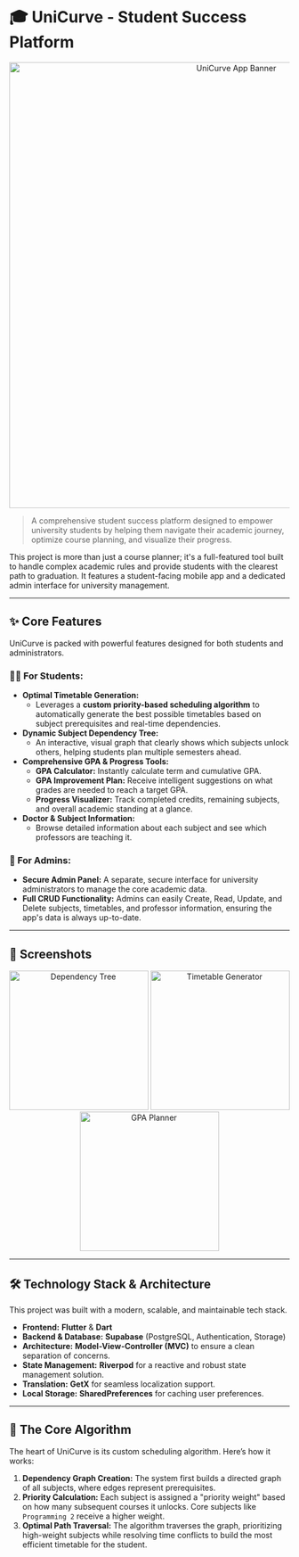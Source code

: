 # 🎓 UniCurve - Student Success Platform

<p align="center">
  <img src="[LINK TO YOUR MAIN APP BANNER/LOGO OR A KEY SCREENSHOT]" alt="UniCurve App Banner" width="800"/>
</p>

> A comprehensive student success platform designed to empower university students by helping them navigate their academic journey, optimize course planning, and visualize their progress.

This project is more than just a course planner; it's a full-featured tool built to handle complex academic rules and provide students with the clearest path to graduation. It features a student-facing mobile app and a dedicated admin interface for university management.

---

## ✨ Core Features

UniCurve is packed with powerful features designed for both students and administrators.

### 🧑‍🎓 For Students:

*   **Optimal Timetable Generation:**
    *   Leverages a **custom priority-based scheduling algorithm** to automatically generate the best possible timetables based on subject prerequisites and real-time dependencies.
*   **Dynamic Subject Dependency Tree:**
    *   An interactive, visual graph that clearly shows which subjects unlock others, helping students plan multiple semesters ahead.
*   **Comprehensive GPA & Progress Tools:**
    *   **GPA Calculator:** Instantly calculate term and cumulative GPA.
    *   **GPA Improvement Plan:** Receive intelligent suggestions on what grades are needed to reach a target GPA.
    *   **Progress Visualizer:** Track completed credits, remaining subjects, and overall academic standing at a glance.
*   **Doctor & Subject Information:**
    *   Browse detailed information about each subject and see which professors are teaching it.

### 🔑 For Admins:

*   **Secure Admin Panel:** A separate, secure interface for university administrators to manage the core academic data.
*   **Full CRUD Functionality:** Admins can easily Create, Read, Update, and Delete subjects, timetables, and professor information, ensuring the app's data is always up-to-date.

---

## 📸 Screenshots

<p align="center">
  <img src="[LINK TO SCREENSHOT 1: Dependency Tree]" alt="Dependency Tree" width="250"/>
  <img src="[LINK TO SCREENSHOT 2: Timetable Generator]" alt="Timetable Generator" width="250"/>
  <img src="[LINK TO SCREENSHOT 3: GPA Planner]" alt="GPA Planner" width="250"/>
</p>

---

## 🛠️ Technology Stack & Architecture

This project was built with a modern, scalable, and maintainable tech stack.

*   **Frontend:** **Flutter** & **Dart**
*   **Backend & Database:** **Supabase** (PostgreSQL, Authentication, Storage)
*   **Architecture:** **Model-View-Controller (MVC)** to ensure a clean separation of concerns.
*   **State Management:** **Riverpod** for a reactive and robust state management solution.
*   **Translation:** **GetX** for seamless localization support.
*   **Local Storage:** **SharedPreferences** for caching user preferences.

---

## 🧠 The Core Algorithm

The heart of UniCurve is its custom scheduling algorithm. Here’s how it works:

1.  **Dependency Graph Creation:** The system first builds a directed graph of all subjects, where edges represent prerequisites.
2.  **Priority Calculation:** Each subject is assigned a "priority weight" based on how many subsequent courses it unlocks. Core subjects like `Programming 2` receive a higher weight.
3.  **Optimal Path Traversal:** The algorithm traverses the graph, prioritizing high-weight subjects while resolving time conflicts to build the most efficient timetable for the student.

